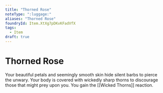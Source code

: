 ```yaml
---
title: "Thorned Rose"
noteType: ":luggage:"
aliases: "Thorned Rose"
foundryId: Item.XtXg7pDKvKFadVfX
tags:
  - Item
draft: true
---
```


# Thorned Rose

Your beautiful petals and seemingly smooth skin hide silent barbs to pierce the unwary. Your body is covered with wickedly sharp thorns to discourage those that might prey upon you. You gain the [[Wicked Thorns]] reaction.
